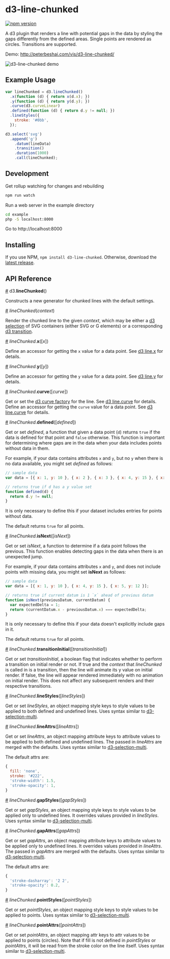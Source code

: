 # d3-line-chunked

[![npm version](https://badge.fury.io/js/d3-line-chunked.svg)](https://badge.fury.io/js/d3-line-chunked)

A d3 plugin that renders a line with potential gaps in the data by styling the gaps differently
from the defined areas. Single points are rendered as circles. Transitions are supported.

Demo: http://peterbeshai.com/vis/d3-line-chunked/

![d3-line-chunked demo](https://cloud.githubusercontent.com/assets/793847/18028989/5aa2ee0c-6c59-11e6-88ef-143a79715cc6.gif)

## Example Usage

```js
var lineChunked = d3.lineChunked()
  .x(function (d) { return x(d.x); })
  .y(function (d) { return y(d.y); })
  .curve(d3.curveLinear)
  .defined(function (d) { return d.y != null; })
  .lineStyles({
    stroke: '#0bb',
  });

d3.select('svg')
  .append('g')
    .datum(lineData)
    .transition()
    .duration(1000)
    .call(lineChunked);
```

## Development

Get rollup watching for changes and rebuilding

```bash
npm run watch
```

Run a web server in the example directory

```bash
cd example
php -S localhost:8000
```

Go to http://localhost:8000


## Installing

If you use NPM, `npm install d3-line-chunked`. Otherwise, download the [latest release](https://github.com/pbeshai/d3-line-chunked/releases/latest).

## API Reference

<a href="#lineChunked" name="lineChunked">#</a> d3.**lineChunked**()

Constructs a new generator for chunked lines with the default settings.


<a href="#_lineChunked" name="_lineChunked">#</a> *lineChunked*(*context*)

Render the chunked line to the given *context*, which may be either a [d3 selection](https://github.com/d3/d3-selection)
of SVG containers (either SVG or G elements) or a corresponding [d3 transition](https://github.com/d3/d3-transition).


<a href="#lineChunked_x" name="lineChunked_x">#</a> *lineChunked*.**x**([*x*])

Define an accessor for getting the `x` value for a data point. See [d3 line.x](https://github.com/d3/d3-shape#line_x) for details.


<a href="#lineChunked_y" name="lineChunked_y">#</a> *lineChunked*.**y**([*y*])

Define an accessor for getting the `y` value for a data point. See [d3 line.y](https://github.com/d3/d3-shape#line_y) for details.


<a href="#lineChunked_curve" name="lineChunked_curve">#</a> *lineChunked*.**curve**([*curve*])

Get or set the [d3 curve factory](https://github.com/d3/d3-shape#curves) for the line. See [d3 line.curve](https://github.com/d3/d3-shape#line_curve) for details.
Define an accessor for getting the `curve` value for a data point. See [d3 line.curve](https://github.com/d3/d3-shape#line_curve) for details.


<a href="#lineChunked_defined" name="lineChunked_defined">#</a> *lineChunked*.**defined**([*defined*])

Get or set *defined*, a function that given a data point (`d`) returns `true` if the data is defined for that point and `false` otherwise. This function is important for determining where gaps are in the data when your data includes points without data in them.

For example, if your data contains attributes `x` and `y`, but no `y` when there is no data available, you might set *defined* as follows:

```js
// sample data
var data = [{ x: 1, y: 10 }, { x: 2 }, { x: 3 }, { x: 4, y: 15 }, { x: 5, y: 12 }];

// returns true if d has a y value set
function defined(d) {
  return d.y != null;
}
```

It is only necessary to define this if your dataset includes entries for points without data.

The default returns `true` for all points.



<a href="#lineChunked_isNext" name="lineChunked_isNext">#</a> *lineChunked*.**isNext**([*isNext*])

Get or set *isNext*, a function to determine if a data point follows the previous. This function enables detecting gaps in the data when there is an unexpected jump.

For example, if your data contains attributes `x` and `y`, and does not include points with missing data, you might set **isNext** as follows:


```js
// sample data
var data = [{ x: 1, y: 10 }, { x: 4, y: 15 }, { x: 5, y: 12 }];

// returns true if current datum is 1 `x` ahead of previous datum
function isNext(previousDatum, currentDatum) {
  var expectedDelta = 1;
  return (currentDatum.x - previousDatum.x) === expectedDelta;
}
```

It is only necessary to define this if your data doesn't explicitly include gaps in it.

The default returns `true` for all points.



<a href="#lineChunked_transitionInitial" name="lineChunked_transitionInitial">#</a> *lineChunked*.**transitionInitial**([*transitionInitial*])

Get or set *transitionInitial*, a boolean flag that indicates whether to perform a transition on initial render or not. If true and the *context* that *lineChunked* is called in is a transition, then the line will animate its y value on initial render. If false, the line will appear rendered immediately with no animation on initial render. This does not affect any subsequent renders and their respective transitions.



<a href="#lineChunked_lineStyles" name="lineChunked_lineStyles">#</a> *lineChunked*.**lineStyles**([*lineStyles*])

Get or set *lineStyles*, an object mapping style keys to style values to be applied to both defined and undefined lines. Uses syntax similar to [d3-selection-multi](https://github.com/d3/d3-selection-multi#selection_styles).



<a href="#lineChunked_lineAttrs" name="lineChunked_lineAttrs">#</a> *lineChunked*.**lineAttrs**([*lineAttrs*])

Get or set *lineAttrs*, an object mapping attribute keys to attribute values to be applied to both defined and undefined lines. The passed in *lineAttrs* are merged with the defaults. Uses syntax similar to [d3-selection-multi](https://github.com/d3/d3-selection-multi#selection_attrs).

The default attrs are:

```js
{
  fill: 'none',
  stroke: '#222',
  'stroke-width': 1.5,
  'stroke-opacity': 1,
}
```



<a href="#lineChunked_gapStyles" name="lineChunked_gapStyles">#</a> *lineChunked*.**gapStyles**([*gapStyles*])

Get or set *gapStyles*, an object mapping style keys to style values to be applied only to undefined lines. It overrides values provided in *lineStyles*. Uses syntax similar to [d3-selection-multi](https://github.com/d3/d3-selection-multi#selection_styles).



<a href="#lineChunked_gapAttrs" name="lineChunked_gapAttrs">#</a> *lineChunked*.**gapAttrs**([*gapAttrs*])

Get or set *gapAttrs*, an object mapping attribute keys to attribute values to be applied only to undefined lines. It overrides values provided in *lineAttrs*. The passed in *gapAttrs* are merged with the defaults. Uses syntax similar to [d3-selection-multi](https://github.com/d3/d3-selection-multi#selection_attrs).

The default attrs are:

```js
{
  'stroke-dasharray': '2 2',
  'stroke-opacity': 0.2,
}
```


<a href="#lineChunked_pointStyles" name="lineChunked_pointStyles">#</a> *lineChunked*.**pointStyles**([*pointStyles*])

Get or set *pointStyles*, an object mapping style keys to style values to be applied to points. Uses syntax similar to [d3-selection-multi](https://github.com/d3/d3-selection-multi#selection_styles).



<a href="#lineChunked_pointAttrs" name="lineChunked_pointAttrs">#</a> *lineChunked*.**pointAttrs**([*pointAttrs*])

Get or set *pointAttrs*, an object mapping attr keys to attr values to be applied to points (circles). Note that if fill is not defined in *pointStyles* or *pointAttrs*, it will be read from the stroke color on the line itself. Uses syntax similar to [d3-selection-multi](https://github.com/d3/d3-selection-multi#selection_attrs).

